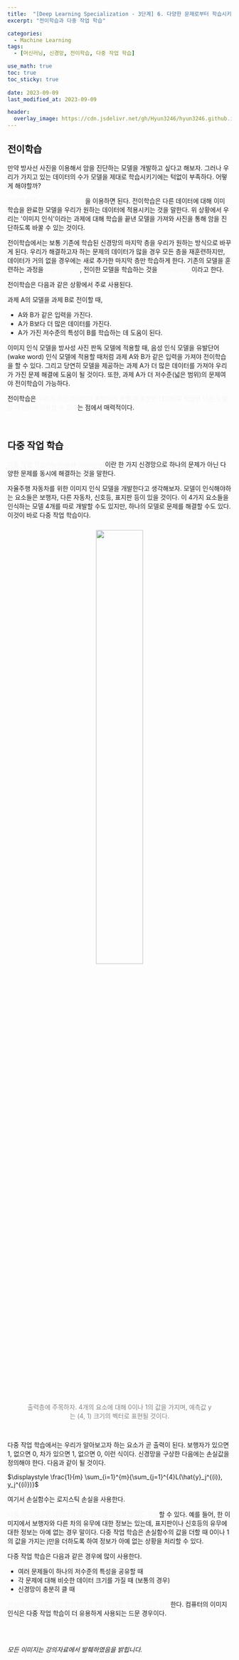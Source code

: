 ```yaml
---
title:  "[Deep Learning Specialization - 3단계] 6. 다양한 문제로부터 학습시키기"
excerpt: "전이학습과 다중 작업 학습"

categories:
  - Machine Learning
tags:
  - [머신러닝, 신경망, 전이학습, 다중 작업 학습]

use_math: true
toc: true
toc_sticky: true
 
date: 2023-09-09
last_modified_at: 2023-09-09

header:
  overlay_image: https://cdn.jsdelivr.net/gh/Hyun3246/hyun3246.github.io@master/image/overlay image/andrew ng 3.png
---
```

## 전이학습
만약 방사선 사진을 이용해서 암을 진단하는 모델을 개발하고 싶다고 해보자. 그러나 우리가 가지고 있는 데이터의 수가 모델을 제대로 학습시키기에는 턱없이 부족하다. 어떻게 해야할까?

<font color='#F5F5F7'>전이학습(Transfer learning)</font>을 이용하면 된다. 전이학습은 다른 데이터에 대해 이미 학습을 완료한 모델을 우리가 원하는 데이터에 적용시키는 것을 말한다. 위 상황에서 우리는 '이미지 인식'이라는 과제에 대해 학습을 끝낸 모델을 가져와 사진을 통해 암을 진단하도록 바꿀 수 있는 것이다.

전이학습에서는 보통 기존에 학습된 신경망의 마지막 층을 우리가 원하는 방식으로 바꾸게 된다. 우리가 해결하고자 하는 문제의 데이터가 많을 경우 모든 층을 재훈련하지만, 데이터가 거의 없을 경우에는 새로 추가한 마지막 층만 학습하게 한다. 기존의 모델을 훈련하는 과정을 <font color='#F5F5F7'>pre-training</font>, 전이한 모델을 학습하는 것을 <font color='#F5F5F7'>fine-tuning</font>이라고 한다.

전이학습은 다음과 같은 상황에서 주로 사용된다.

과제 A의 모델을 과제 B로 전이할 때,
- A와 B가 같은 입력을 가진다.
- A가 B보다 더 많은 데이터를 가진다.
- A가 가진 저수준의 특성이 B를 학습하는 데 도움이 된다.

이미지 인식 모델을 방사성 사진 판독 모델에 적용할 때, 음성 인식 모델을 유발단어(wake word) 인식 모델에 적용할 때처럼 과제 A와 B가 같은 입력을 가져야 전이학습을 할 수 있다. 그리고 당연히 모델을 제공하는 과제 A가 더 많은 데이터를 가져야 우리가 가진 문제 해결에 도움이 될 것이다. 또한, 과제 A가 더 저수준(넓은 범위)의 문제여야 전이학습이 가능하다.

전이학습은 <font color='#F5F5F7'>우리가 가진 데이터가 충분하지 못할 때 충분한 데이터로 학습한 다른 모델을 대신하여 이용할 수 있다</font>는 점에서 매력적이다.

<br/>

## 다중 작업 학습
<font color='#F5F5F7'>다중 작업 학습(Multi-task learning)</font>이란 한 가지 신경망으로 하나의 문제가 아닌 다양한 문제를 동시에 해결하는 것을 말한다.

자율주행 자동차를 위한 이미지 인식 모델을 개발한다고 생각해보자. 모델이 인식해야하는 요소들은 보행자, 다른 자동차, 신호등, 표지판 등이 있을 것이다. 이 4가지 요소들을 인식하는 모델 4개를 따로 개발할 수도 있지만, 하나의 모델로 문제를 해결할 수도 있다. 이것이 바로 다중 작업 학습이다.
<br/>
<figure style="display:block; text-align:center;">
  <img src="https://cdn.jsdelivr.net/gh/Hyun3246/hyun3246.github.io@master/image/Deep Learning Specialization/다중 작업 학습.png"
       style="width: 50%; height: auto; margin:10px">
<figcaption style="text-align:center; font-size:14px; color:#808080">
    출력층에 주목하자. 4개의 요소에 대해 0이나 1의 값을 가지며, 예측값 y는 (4, 1) 크기의 벡터로 표현될 것이다.
  </figcaption>
</figure>
<br/>

다중 작업 학습에서는 우리가 알아보고자 하는 요소가 곧 출력이 된다. 보행자가 있으면 1, 없으면 0, 차가 있으면 1, 없으면 0, 이런 식이다. 신경망을 구상한 다음에는 손실값을 정의해야 한다. 다음과 같이 될 것이다.

$\displaystyle \frac{1}{m} \sum_{i=1}^{m}{\sum_{j=1}^{4}L(\hat{y}_j^{(i)}, y_j^{(i)})}$

여기서 손실함수는 로지스틱 손실을 사용한다.

<font color='#F5F5F7'>다중 작업 학습은 데이터가 모든 요소를 가지지 않아도 이용</font>할 수 있다. 예를 들어, 한 이미지에서 보행자와 다른 차의 유무에 대한 정보는 있는데, 표지판이나 신호등의 유무에 대한 정보는 아예 없는 경우 말이다. 다중 작업 학습은 손실함수의 값을 더할 때 0이나 1의 값을 가지는 j만을 더하도록 하여 정보가 아예 없는 상황을 처리할 수 있다.

다중 작업 학습은 다음과 같은 경우에 많이 사용한다.
- 여러 문제들이 하나의 저수준의 특성을 공유할 때
- 각 문제에 대해 비슷한 데이터 크기를 가질 때 (보통의 경우)
- 신경망이 충분히 클 때

<font color='#F5F5F7'>현실에서는 다중 작업 학습보다는 전이학습을 훨씬 더 많이 사용</font>한다. 컴퓨터의 이미지 인식은 다중 작업 학습이 더 유용하게 사용되는 드문 경우이다.

<br/>
<br/>

*모든 이미지는 강의자료에서 발췌하였음을 밝힙니다.*